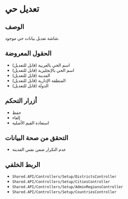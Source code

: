 # تعديل حي

## الوصف
شاشة تعديل بيانات حي موجود.

## الحقول المعروضة
- اسم الحي بالعربية (قابل للتعديل)
- اسم الحي بالإنجليزية (قابل للتعديل)
- المدينة (قابل للتعديل)
- المنطقة الإدارية (قابل للتعديل)
- الدولة (قابل للتعديل)

## أزرار التحكم
- حفظ
- إلغاء
- استعادة القيم الأصلية

## التحقق من صحة البيانات
- عدم التكرار ضمن نفس المدينة

## الربط الخلفي
- `Shared.API/Controllers/Setup/DistrictsController`
- `Shared.API/Controllers/Setup/CitiesController`
- `Shared.API/Controllers/Setup/AdminRegionsController`
- `Shared.API/Controllers/Setup/CountriesController`
